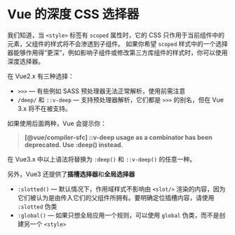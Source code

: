 # Vue 的深度 CSS 选择器

我们知道，当 `<style>` 标签有 `scoped` 属性时，它的 CSS 只作用于当前组件中的元素，父组件的样式将不会渗透到子组件。 如果你希望 `scoped` 样式中的一个选择器能够作用得“更深”，例如影响子组件或修改第三方库组件的样式时，你可以使用深度选择器。

在 Vue2.x 有三种选择：

- `>>>` — 有些例如 SASS 预处理器无法正常解析，使用前需注意
- `/deep/` 和 `::v-deep` — 支持预处理器解析，它们都是 `>>>` 的别名，但在 Vue 3.x 将不在被支持。

如果使用后面两种，Vue 会提示你：

> **[@vue/compiler-sfc] ::v-deep usage as a combinator has been deprecated. Use :deep(<inner-selector>) instead.**

在 Vue3.x 中以上语法将替换为 `:deep()` 和 `::v-deep()` 的任意一种。

另外，Vue3 还提供了**插槽选择器**和**全局选择器**

- `:slotted()` — 默认情况下，作用域样式不影响由 `<slot/>` 渲染的内容，因为它们被认为是由传入它们的父组件所拥有。要明确定位插槽内容，请使用 `:slotted` 伪类
- `:global()` — 如果只想全局应用一个规则，可以使用 `global` 伪类，而不是创建另一个 `<style>`
